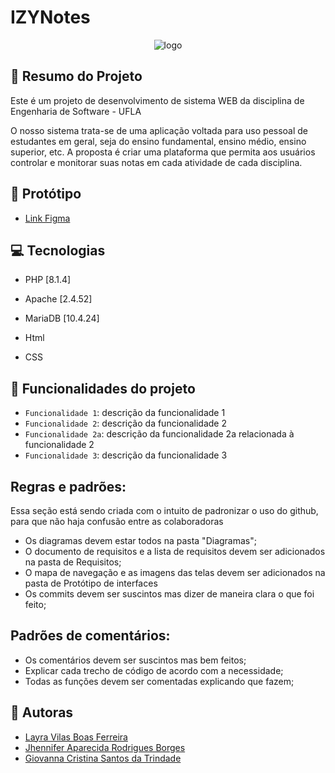 # IZYNotes

<p align="center">
  <img src="https://user-images.githubusercontent.com/60800960/159824334-0f185861-c25d-41d9-8575-afb08c8571a6.png"  alt="logo" />
</p>

## 📝 Resumo do Projeto
Este é um projeto de desenvolvimento de sistema WEB da disciplina de Engenharia de Software - UFLA 

O nosso sistema trata-se de uma aplicação voltada para uso pessoal de estudantes em geral, seja do ensino fundamental, ensino médio, ensino superior, etc. A proposta é criar uma plataforma que permita aos usuários controlar e monitorar suas notas em cada atividade de cada disciplina.

## :art: Protótipo

- <a href="https://www.figma.com/file/s7kTzMO06K9gTnJTsscyFG/Eng.-Software?node-id=0%3A1" target="_blank">Link Figma</a>

## 💻 Tecnologias

- PHP [8.1.4]
- Apache [2.4.52]
- MariaDB [10.4.24]

- Html
- CSS

## :hammer: Funcionalidades do projeto

- `Funcionalidade 1`: descrição da funcionalidade 1
- `Funcionalidade 2`: descrição da funcionalidade 2
- `Funcionalidade 2a`: descrição da funcionalidade 2a relacionada à funcionalidade 2
- `Funcionalidade 3`: descrição da funcionalidade 3

## Regras e padrões:
Essa seção está sendo criada com o intuito de padronizar o uso do github, para que não haja confusão entre as colaboradoras
- Os diagramas devem estar todos na pasta "Diagramas";
- O documento de requisitos e a lista de requisitos devem ser adicionados na pasta de Requisitos;
- O mapa de navegação e as imagens das telas devem ser adicionados na pasta de Protótipo de interfaces
- Os commits devem ser suscintos mas dizer de maneira clara o que foi feito;

## Padrões de comentários:
- Os comentários devem ser suscintos mas bem feitos;
- Explicar cada trecho de código de acordo com a necessidade;
- Todas as funções devem ser comentadas explicando que fazem;

## :woman: Autoras
- <a href="https://github.com/Layravbf" target="_blank">Layra Vilas Boas Ferreira</a>
- <a href="https://github.com/jh-ennifer" target="_blank">Jhennifer Aparecida Rodrigues Borges</a>
- <a href="https://github.com/giovannatrindade" target="_blank">Giovanna Cristina Santos da Trindade</a>


